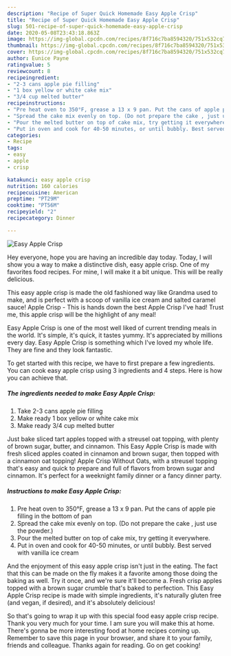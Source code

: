 ```yaml
---
description: "Recipe of Super Quick Homemade Easy Apple Crisp"
title: "Recipe of Super Quick Homemade Easy Apple Crisp"
slug: 501-recipe-of-super-quick-homemade-easy-apple-crisp
date: 2020-05-08T23:43:18.863Z
image: https://img-global.cpcdn.com/recipes/8f716c7ba8594320/751x532cq70/easy-apple-crisp-recipe-main-photo.jpg
thumbnail: https://img-global.cpcdn.com/recipes/8f716c7ba8594320/751x532cq70/easy-apple-crisp-recipe-main-photo.jpg
cover: https://img-global.cpcdn.com/recipes/8f716c7ba8594320/751x532cq70/easy-apple-crisp-recipe-main-photo.jpg
author: Eunice Payne
ratingvalue: 5
reviewcount: 8
recipeingredient:
- "2-3 cans apple pie filling"
- "1 box yellow or white cake mix"
- "3/4 cup melted butter"
recipeinstructions:
- "Pre heat oven to 350°F, grease a 13 x 9 pan. Put the cans of apple pie filling in the bottom of pan"
- "Spread the cake mix evenly on top. (Do not prepare the cake , just use the powder.)"
- "Pour the melted butter on top of cake mix, try getting it everywhere."
- "Put in oven and cook for 40-50 minutes, or until bubbly. Best served with vanilla ice cream"
categories:
- Recipe
tags:
- easy
- apple
- crisp

katakunci: easy apple crisp 
nutrition: 160 calories
recipecuisine: American
preptime: "PT29M"
cooktime: "PT56M"
recipeyield: "2"
recipecategory: Dinner

---
```



![Easy Apple Crisp](https://img-global.cpcdn.com/recipes/8f716c7ba8594320/751x532cq70/easy-apple-crisp-recipe-main-photo.jpg)

Hey everyone, hope you are having an incredible day today. Today, I will show you a way to make a distinctive dish, easy apple crisp. One of my favorites food recipes. For mine, I will make it a bit unique. This will be really delicious.

This easy apple crisp is made the old fashioned way like Grandma used to make, and is perfect with a scoop of vanilla ice cream and salted caramel sauce! Apple Crisp - This is hands down the best Apple Crisp I&#39;ve had! Trust me, this apple crisp will be the highlight of any meal!

Easy Apple Crisp is one of the most well liked of current trending meals in the world. It's simple, it's quick, it tastes yummy. It's appreciated by millions every day. Easy Apple Crisp is something which I've loved my whole life. They are fine and they look fantastic.


To get started with this recipe, we have to first prepare a few ingredients. You can cook easy apple crisp using 3 ingredients and 4 steps. Here is how you can achieve that.

##### The ingredients needed to make Easy Apple Crisp:

1. Take 2-3 cans apple pie filling
1. Make ready 1 box yellow or white cake mix
1. Make ready 3/4 cup melted butter


Just bake sliced tart apples topped with a streusel oat topping, with plenty of brown sugar, butter, and cinnamon. This Easy Apple Crisp is made with fresh sliced apples coated in cinnamon and brown sugar, then topped with a cinnamon oat topping! Apple Crisp Without Oats, with a streusel topping that&#39;s easy and quick to prepare and full of flavors from brown sugar and cinnamon. It&#39;s perfect for a weeknight family dinner or a fancy dinner party. 

##### Instructions to make Easy Apple Crisp:

1. Pre heat oven to 350°F, grease a 13 x 9 pan. Put the cans of apple pie filling in the bottom of pan
1. Spread the cake mix evenly on top. (Do not prepare the cake , just use the powder.)
1. Pour the melted butter on top of cake mix, try getting it everywhere.
1. Put in oven and cook for 40-50 minutes, or until bubbly. Best served with vanilla ice cream


And the enjoyment of this easy apple crisp isn&#39;t just in the eating. The fact that this can be made on the fly makes it a favorite among those doing the baking as well. Try it once, and we&#39;re sure it&#39;ll become a. Fresh crisp apples topped with a brown sugar crumble that&#39;s baked to perfection. This Easy Apple Crisp recipe is made with simple ingredients, it&#39;s naturally gluten free (and vegan, if desired), and it&#39;s absolutely delicious! 

So that's going to wrap it up with this special food easy apple crisp recipe. Thank you very much for your time. I am sure you will make this at home. There's gonna be more interesting food at home recipes coming up. Remember to save this page in your browser, and share it to your family, friends and colleague. Thanks again for reading. Go on get cooking!
